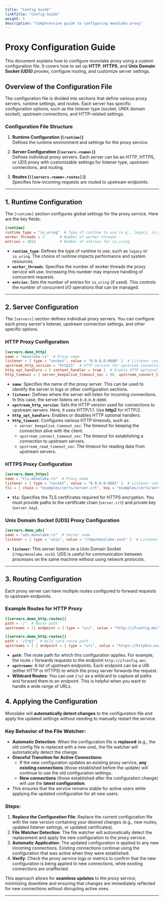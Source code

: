 ```yaml
---
title: "Config Guide"
linkTitle: "Config Guide"
weight: 5
description: "Comphrensive guide to configuring monolake proxy"
---
```


# Proxy Configuration Guide

This document explains how to configure monolake proxy using a custom configuration file. It covers how to set up **HTTP**, **HTTPS**, and **Unix Domain Socket (UDS)** proxies, configure routing, and customize server settings.

## Overview of the Configuration File

The configuration file is divided into sections that define various proxy servers, runtime settings, and routes. Each server has specific configuration options, such as the listener type (socket, UNIX domain socket), upstream connections, and HTTP-related settings.

### Configuration File Structure

1. **Runtime Configuration (`[runtime]`)**  
   Defines the runtime environment and settings for the proxy service.

2. **Server Configuration (`[servers.<name>]`)**  
   Defines individual proxy servers. Each server can be an HTTP, HTTPS, or UDS proxy with customizable settings for listener type, upstream connections, and routing.

3. **Routes (`[[servers.<name>.routes]]`)**  
   Specifies how incoming requests are routed to upstream endpoints.

---

## 1. Runtime Configuration

The `[runtime]` section configures global settings for the proxy service. Here are the key fields:

```toml
[runtime]
runtime_type = "io_uring"  # Type of runtime to use (e.g., legacy, io_uring)
worker_threads = 2       # Number of worker threads
entries = 1024           # Number of entries for io_uring
```

- **`runtime_type`**: Defines the type of runtime to use, such as `legacy` or `io_uring`. The choice of runtime impacts performance and system resources.
- **`worker_threads`**: Specifies the number of worker threads the proxy service will use. Increasing this number may improve handling of concurrent requests.
- **`entries`**: Sets the number of entries for `io_uring` (if used). This controls the number of concurrent I/O operations that can be managed.

---

## 2. Server Configuration

The `[servers]` section defines individual proxy servers. You can configure each proxy server's listener, upstream connection settings, and other specific options.

### HTTP Proxy Configuration

```toml
[servers.demo_http]
name = "monolake.rs"  # Proxy name
listener = { type = "socket", value = "0.0.0.0:8080" }  # Listener configuration
upstream_http_version = "http11"  # HTTP version for upstream connections
http_opt_handlers = { content_handler = true }  # Enable HTTP optional handlers
http_timeout = { server_keepalive_timeout_sec = 60, upstream_connect_timeout_sec = 2, upstream_read_timeout_sec = 2 }
```

- **`name`**: Specifies the name of the proxy server. This can be used to identify the server in logs or other configuration sections.
- **`listener`**: Defines where the server will listen for incoming connections. In this case, the server listens on `0.0.0.0:8080`.
- **`upstream_http_version`**: Sets the HTTP version used for connections to upstream servers. Here, it uses HTTP/1.1. Use **http2** for HTTP/2.
- **`http_opt_handlers`**: Enables or disables HTTP optional handlers.
- **`http_timeout`**: Configures various HTTP timeouts, such as:
  - `server_keepalive_timeout_sec`: The timeout for keeping the connection alive with the client.
  - `upstream_connect_timeout_sec`: The timeout for establishing a connection to upstream servers.
  - `upstream_read_timeout_sec`: The timeout for reading data from upstream servers.

### HTTPS Proxy Configuration

```toml
[servers.demo_https]
name = "tls.monolake.rs"  # Proxy name
listener = { type = "socket", value = "0.0.0.0:8081" }  # Listener configuration
tls = { chain = "examples/certs/server.crt", key = "examples/certs/server.key" }
```

- **`tls`**: Specifies the TLS certificates required for HTTPS encryption. You must provide paths to the certificate chain (`server.crt`) and private key (`server.key`).

### Unix Domain Socket (UDS) Proxy Configuration

```toml
[servers.demo_uds]
name = "uds.monolake.rs"  # Server name
listener = { type = "unix", value = "/tmp/monolake.sock" }  # Listener configuration
```

- **`listener`**: This server listens on a Unix Domain Socket (`/tmp/monolake.sock`). UDS is useful for communication between processes on the same machine without using network protocols.

---

## 3. Routing Configuration

Each proxy server can have multiple routes configured to forward requests to upstream endpoints.

### Example Routes for HTTP Proxy

```toml
[[servers.demo_http.routes]]
path = '/'  # Route path
upstreams = [{ endpoint = { type = "uri", value = "http://ifconfig.me/" } }]  # Upstream endpoint

[[servers.demo_http.routes]]
path = '/{*p}'  # Wild card route path
upstreams = [ { endpoint = { type = "uri", value = "https://httpbin.org/xml" } } ]
```

- **`path`**: The route path for which this configuration applies. For example, the route `/` forwards requests to the endpoint `http://ifconfig.me/`.
- **`upstreams`**: A list of upstream endpoints. Each endpoint can be a URI (either HTTP or HTTPS) to which the proxy server forwards the request.
- **Wildcard Routes**: You can use `{*p}` as a wildcard to capture all paths and forward them to an endpoint. This is helpful when you want to handle a wide range of URLs.

## 4. Applying the Configuration

Monolake will **automatically detect changes** to the configuration file and apply the updated settings without needing to manually restart the service.

### Key Behavior of the File Watcher:
- **Automatic Detection**: When the configuration file is **replaced** (e.g., the old config file is replaced with a new one), the file watcher will automatically detect the change.
- **Graceful Transition for Active Connections**:
  - If the new configuration updates an existing proxy service, **any existing connections** (those established before the update) will continue to use the old configuration settings.
  - **New connections** (those established after the configuration change) will use the **latest configuration**.
- This ensures that the service remains stable for active users while applying the updated configuration for all new users.

### Steps:
1. **Replace the Configuration File**: Replace the current configuration file with the new version containing your desired changes (e.g., new routes, updated listener settings, or updated certificates).
2. **File Watcher Detection**: The file watcher will automatically detect the replacement and apply the new configuration to the proxy service.
3. **Automatic Application**: The updated configuration is applied to any new incoming connections. Existing connections continue using the configuration that was active when they were established.
4. **Verify**: Check the proxy service logs or metrics to confirm that the new configuration is being applied to new connections, while existing connections are unaffected.

This approach allows for **seamless updates** to the proxy service, minimizing downtime and ensuring that changes are immediately reflected for new connections without disrupting active ones.

---
